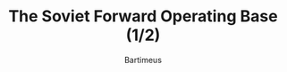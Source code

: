 ---
media: "images/rounds/round_4_2/soviet_fob_1.png"
media_type: image
title: The Soviet Forward Operating Base (1/2)
author: [Bartimeus]
desc: The Soviet base set up shortly after planetfall, serving as a planetside centre of operations.
---